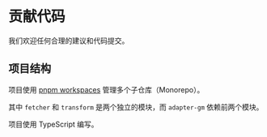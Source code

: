 # 贡献代码

我们欢迎任何合理的建议和代码提交。

## 项目结构

项目使用 [pnpm workspaces](https://pnpm.io/zh/workspaces) 管理多个子仓库（Monorepo）。

其中 `fetcher` 和 `transform` 是两个独立的模块，而 `adapter-gm` 依赖前两个模块。

项目使用 TypeScript 编写。
